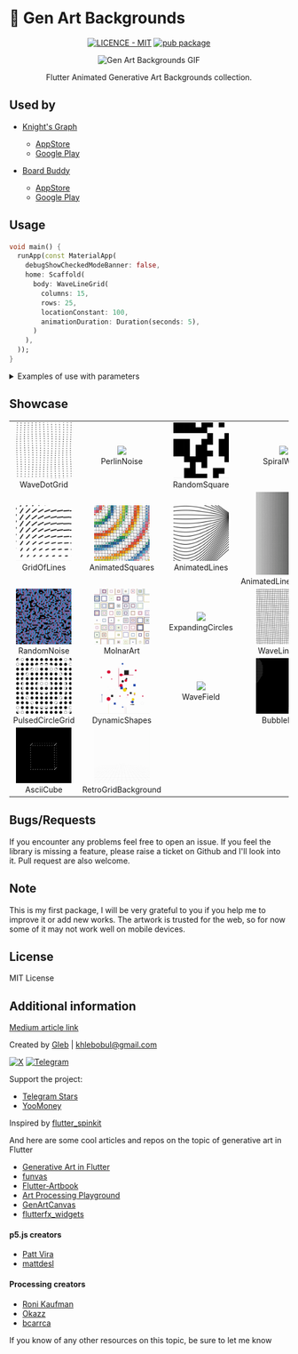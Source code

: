 # 🎨 Gen Art Backgrounds

<div align="center">

[![LICENCE - MIT](https://img.shields.io/badge/LICENCE-MIT-F4F0D9?style=for-the-badge&logo=Licence&logoColor=F4F0D9)](https://github.com/khlebobul/gen_art_bg/blob/main/LICENSE) [![pub package](https://img.shields.io/pub/v/nearby_service.svg?style=for-the-badge&color=F4F0D9)](https://pub.dartlang.org/packages/gen_art_bg)

![Gen Art Backgrounds GIF](https://github.com/khlebobul/gen_art_bg/raw/main/screenshots/header.gif)

Flutter Animated Generative Art Backgrounds collection.

</div>

## Used by
- [Knight's Graph](https://knightsgraph.vercel.app)
  - [AppStore](https://apps.apple.com/us/app/knights-graph/id6737812039)
  - [Google Play](https://play.google.com/store/apps/details?id=com.khlebobul.knights_graph)

- [Board Buddy](https://boardbuddyapp.vercel.app/)
  - [AppStore](https://apps.apple.com/ru/app/board-buddy-score-counter/id6743980638?)
  - [Google Play](https://play.google.com/store/apps/details?id=com.khlebobul.board_buddy)


## Usage

```dart
void main() {
  runApp(const MaterialApp(
    debugShowCheckedModeBanner: false,
    home: Scaffold(
      body: WaveLineGrid(
        columns: 15,
        rows: 25, 
        locationConstant: 100, 
        animationDuration: Duration(seconds: 5),
      )
    ),
  ));
}
```

<details><summary>Examples of use with parameters</summary>

   ##### AnimatedSquares

  ```dart
  AnimatedSquares(
          squareCount: 40, 
          animationDuration: 10,
          margin: 0, 
          strokeWidth: 1.5,
          palette: [
          Color(0xFFabcd5e),
          Color(0xFF14976b),
          Color(0xFF2b67af),
          Color(0xFF62b6de),
          Color(0xFFf589a3),
          Color(0xFFef562f),
          Color(0xFFfc8405),
          Color(0xFFf9d531),
        ],
        ),
  ```

  ##### AnimatedLinesGradient

  ```dart
  AnimatedLinesGradient(
          animationDuration: 5,
        ),
  ```

  ##### AnimatedLines

  ```dart
  AnimatedLines(
          numberOfLines: 30,
          lineLength: 200, 
          lineColor: Colors.black,
          strokeWidth: 3, 
          animationDuration: 10,
        ),
  ```

  ##### GridOfLines

  ```dart
  GridOfLines(
          animationDuration: 5,
          gridSize: 10, 
          strokeWidth: 0.015,
          color: Colors.black,
        ),
  ```

  ##### MolnarArt

  ```dart
  MolnarArt(
          rows: 8,
          cols: 8,
          n: 12,
          colSeq: [
            Color(0xFFC4951B),
            Color(0xFF9E3C52),
            Color(0xFF1D6383),
            Color(0xFF19315B),
            Color(0xFF0D1280),
            Color(0xFFADD27D),
            Color(0xFFBD1528),
            Color(0xFF0D4D89),
            Color(0xFFAC4075),
            Color(0xFFAB933C),
            Color(0xFF7EB741),
            Color(0xFF1C2266),
          ],
        ),

  ```

  The parameter `n` in the `MolnarArt` function is responsible for the number of bits in the binary code that is generated for each grid cell. This binary code is used to define the pattern structure in each cell. More specifically, each bit in this binary code indicates whether a particular layer of the pattern should be mapped or not.
  For example, if `n` in is 12, a random 12-bit binary code is generated for each grid cell. Each bit of this code represents a different layer of the pattern. If a bit is set to 1, the corresponding pattern layer will be displayed in that cell, and if the bit is 0, the layer will not be displayed.

  ##### PerlinNoise

  ``` dart
  PerlinNoise(
          width: 40,
          height: 40,
          frequency: 5,
        ),
  ```

  ##### PulsedCircleGrid

  ``` dart
  PulsedCircleGrid(
          cellSize: 36,
          marginSize: 72,
          circleDiameter: 27,
          animationDuration: Duration(seconds: 5),
          numberOfRowsColumns: 12, 
        ),
  ```

  ##### RandomNoise

  ```dart
  RandomNoise(
          duration: Duration(seconds: 10),
          dotSize: 13,
          dotSpacing: 11,
        ),
  ```

  ##### RandomSquare

  ```dart
  RandomSquare(
          gridSize: 10,
          updateInterval: Duration(seconds: 1),
        ),
  ```

  ##### SpiralWave

  ```dart
  SpiralWave(
          size: 10,
          k: 20,
        ),
  ```

  ##### WaveDotGrid

  ```dart
  WaveDotGrid(
          columns: 15,
          rows: 25, 
          locationConstant: 100,
        ),
  ```

  ##### WaveLineGrid

  ```dart
  WaveLineGrid(
          columns: 15,
          rows: 25,
          locationConstant: 100,
          animationDuration:  Duration(seconds: 5),
        ),
  ```

  ##### DynamicShapes

  ```dart
  DynamicShapes(
        colors: [Colors.blue, Colors.red, Colors.green],
        maxShapes: 150,
        minShapeSize: 0.02,
        maxShapeSize: 0.08,
        minActionPoints: 3,
        maxActionPoints: 6,
        animationSpeed: 1.5,
        backgroundColor: Colors.black,
      ),
  ```

  ##### ExpandingCircles

  ```dart
  ExpandingCircles(
        colors: [
          Colors.blue,
          Colors.red,
          Colors.green,
          // ... other colors
        ],
        numberOfMovers: 15,
        gridSize: 50,
        blockScale: 0.75,
        minSpeed: 5.0,
        maxSpeed: 20.0,
        backgroundColor: Color(0xFF050505),
      ),
  ```


  ##### BubbleField

  ```dart
  BubbleField(
        backgroundColor: Colors.black,
        circleColor: Colors.white,
        animationSpeed: 1.0,
        gridSize: 100,
      ),
  ```

  ##### WaveField
  
  ```dart
  WaveField(
        gridStep: 15,
        backgroundColor: Colors.black,
        squareColor: Colors.white,
        animationSpeed: 0.7,
      ),
 ```

   ##### AsciiCube

  ```dart
  AsciiCube(
      backgroundColor: Colors.black,
      textColor: Colors.white,
      animationSpeed: 1.0,
      scale: 1.0,
      showDots: false, // like rolling dice
      edgeChars: ['@', '#', '*', '+', '=', '&'],
      dotChar: '●',
    )
  ```

  ##### RetroGridBackground

  ```dart
  RetroGridBackground(
        config: RetroGridConfig(
          gridDarkColor: Color.fromRGBO(0, 255, 255, 0.7),
          gridLightColor: Color.fromRGBO(255, 0, 128, 0.7),
          shaderColors: [
            Color(0xFF00FFFF),
            Color(0xFFFF00FE),
            Color(0xFFFFFF00),
          ],
          gridSize: 30.0, // Size of the grid
          angle: 65, // Angle of the grid lines
          animationDuration: Duration(seconds: 1),
        ),
      )
  ```
</details>

## Showcase

<table>
  <tr>
    <td align="center">
      <img src="https://github.com/khlebobul/gen_art_bg/raw/main/screenshots/wave_dot_grid.gif" width="100px">
      <br />
      WaveDotGrid
    </td>
    <td align="center">
      <img src="https://github.com/khlebobul/gen_art_bg/raw/main/screenshots/perlin_noise.gif" width="100px">
      <br />
      PerlinNoise
    </td>
    <td align="center">
      <img src="https://github.com/khlebobul/gen_art_bg/raw/main/screenshots/random_square.gif" width="100px">
      <br />
      RandomSquare
    </td>
    <td align="center">
      <img src="https://github.com/khlebobul/gen_art_bg/raw/main/screenshots/spiral_wave.gif" width="100px">
      <br />
      SpiralWave
    </td>
  </tr>
  <tr>
    <td align="center">
      <img src="https://github.com/khlebobul/gen_art_bg/raw/main/screenshots/grid_of_lines.gif" width="100px">
      <br />
      GridOfLines
    </td>
    <td align="center">
      <img src="https://github.com/khlebobul/gen_art_bg/raw/main/screenshots/animated_squares.gif" width="100px">
      <br />
      AnimatedSquares
    </td>
    <td align="center">
      <img src="https://github.com/khlebobul/gen_art_bg/raw/main/screenshots/animated_lines.gif" width="100px">
      <br />
      AnimatedLines
    </td>
    <td align="center">
      <img src="https://github.com/khlebobul/gen_art_bg/raw/main/screenshots/animated_lines_gradient.gif" width="100px">
      <br />
      AnimatedLinesGradient
    </td>
  </tr>
  <tr>
    <td align="center">
      <img src="https://github.com/khlebobul/gen_art_bg/raw/main/screenshots/random_noise.gif" width="100px">
      <br />
      RandomNoise
    </td>
    <td align="center">
      <img src="https://github.com/khlebobul/gen_art_bg/raw/main/screenshots/molnar_art.gif" width="100px">
      <br />
      MolnarArt
    </td>
    <td align="center">
      <img src="https://github.com/khlebobul/gen_art_bg/raw/main/screenshots/expanding_circles.gif" width="100px">
      <br />
      ExpandingCircles
    </td>
    <td align="center">
      <img src="https://github.com/khlebobul/gen_art_bg/raw/main/screenshots/wave_line_grid.gif" width="100px">
      <br />
      WaveLineGrid
    </td>
  </tr>
  <tr>
    <td align="center">
      <img src="https://github.com/khlebobul/gen_art_bg/raw/main/screenshots/pulsed_circle_grid.gif" width="100px">
      <br />
      PulsedCircleGrid
    </td>
    <td align="center">
      <img src="https://github.com/khlebobul/gen_art_bg/raw/main/screenshots/dynamic_shapes.gif" width="100px">
      <br />
      DynamicShapes
    </td>
    <td align="center">
      <img src="https://github.com/khlebobul/gen_art_bg/raw/main/screenshots/wave_field.gif" width="100px">
      <br />
      WaveField
    </td>
    <td align="center">
      <img src="https://github.com/khlebobul/gen_art_bg/raw/main/screenshots/bubble_field.gif" width="100px">
      <br />
      BubbleField
    </td>
  </tr>
  <tr>
    <td align="center">
      <img src="https://github.com/khlebobul/gen_art_bg/raw/main/screenshots/ascii_cube.gif" width="100px">
      <br />
      AsciiCube
    </td>
    <td align="center">
      <img src="https://github.com/khlebobul/gen_art_bg/raw/main/screenshots/retro_grid_background.gif" width="100px">
      <br />
      RetroGridBackground
    </td>
    <td align="center"></td>
    <td align="center"></td>
  </tr>
</table>

## Bugs/Requests

If you encounter any problems feel free to open an issue. If you feel the library is
missing a feature, please raise a ticket on Github and I'll look into it.
Pull request are also welcome.

## Note

This is my first package, I will be very grateful to you if you help me to improve it or add new works.
The artwork is trusted for the web, so for now some of it may not work well on mobile devices.

## License

MIT License

## Additional information

[Medium article link](https://medium.com/@khlebobul/adding-a-bit-of-generative-art-to-a-flutter-project-13b22dd4f274)

Created by [Gleb](https://khlebobul.github.io/) | khlebobul@gmail.com

[![X](https://img.shields.io/badge/X-000?style=for-the-badge&logo=x)](https://x.com/khlebobul) [![Telegram](https://img.shields.io/badge/Telegram-000?style=for-the-badge&logo=telegram&logoColor=2CA5E0)](https://t.me/khlebobul)

Support the project:
- [Telegram Stars](https://t.me/khlebobul_dev)
- [YooMoney](https://yoomoney.ru/to/4100118234947004)

Inspired by [flutter_spinkit](https://pub.dev/packages/flutter_spinkit)

And here are some cool articles and repos on the topic of generative art in Flutter

- [Generative Art in Flutter](https://medium.com/flutter-community/generative-art-in-flutter-9e53701f7805)
- [funvas](https://github.com/creativecreatorormaybenot/funvas)
- [Flutter-Artbook](https://github.com/ikramhasan/Flutter-Artbook)
- [Art Processing Playground](https://github.com/deam91/art-playground)
- [GenArtCanvas](https://github.com/Roaa94/gen_art_canvas)
- [flutterfx_widgets](https://github.com/flutterfx/flutterfx_widgets)

#### p5.js creators
- [Patt Vira](https://www.pattvira.com)
- [mattdesl](https://p5-demos.glitch.me)

#### Processing creators
- [Roni Kaufman](https://openprocessing.org/user/184331?view=sketches&o=48)
- [Okazz](https://openprocessing.org/user/128718?view=sketches&o=588)
- [bcarrca](https://openprocessing.org/user/307670?view=sketches&o=48)


If you know of any other resources on this topic, be sure to let me know
